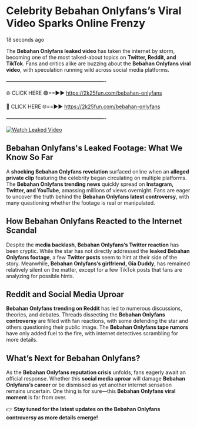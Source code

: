 # Celebrity Bebahan Onlyfans’s Viral Video Sparks Online Frenzy

18 seconds ago

The **Bebahan Onlyfans leaked video** has taken the internet by storm, becoming one of the most talked-about topics on **Twitter, Reddit, and TikTok**. Fans and critics alike are buzzing about the **Bebahan Onlyfans viral video**, with speculation running wild across social media platforms.

———————————————————-

🌐 CLICK HERE 🟢==►► https://2k25fun.com/bebahan-onlyfans

🔴 CLICK HERE 🌐==►► https://2k25fun.com/bebahan-onlyfans

———————————————————-

[![Watch Leaked Video](https://miro.medium.com/v2/resize:fit:828/format:webp/1*cilzJN44JGOrTw9NJCrNHA.gif "Watch Leaked Video")](https://2k25fun.com/bebahan-onlyfans)

## **Bebahan Onlyfans's Leaked Footage: What We Know So Far**  
A **shocking Bebahan Onlyfans revelation** surfaced online when an **alleged private clip** featuring the celebrity began circulating on multiple platforms. The **Bebahan Onlyfans trending news** quickly spread on **Instagram, Twitter, and YouTube**, amassing millions of views overnight. Fans are eager to uncover the truth behind the **Bebahan Onlyfans latest controversy**, with many questioning whether the footage is real or manipulated.  

## **How Bebahan Onlyfans Reacted to the Internet Scandal**  
Despite the **media backlash**, **Bebahan Onlyfans’s Twitter reaction** has been cryptic. While the star has not directly addressed the **leaked Bebahan Onlyfans footage**, a few **Twitter posts** seem to hint at their side of the story. Meanwhile, **Bebahan Onlyfans’s girlfriend, Gia Duddy**, has remained relatively silent on the matter, except for a few TikTok posts that fans are analyzing for possible hints.  

## **Reddit and Social Media Uproar**  
**Bebahan Onlyfans trending on Reddit** has led to numerous discussions, theories, and debates. Threads dissecting the **Bebahan Onlyfans controversy** are filled with fan reactions, with some defending the star and others questioning their public image. The **Bebahan Onlyfans tape rumors** have only added fuel to the fire, with internet detectives scrambling for more details.  

## **What’s Next for Bebahan Onlyfans?**  
As the **Bebahan Onlyfans reputation crisis** unfolds, fans eagerly await an official response. Whether this **social media uproar** will damage **Bebahan Onlyfans’s career** or be dismissed as yet another internet sensation remains uncertain. One thing is for sure—this **Bebahan Onlyfans viral moment** is far from over.  

👉 **Stay tuned for the latest updates on the Bebahan Onlyfans controversy as more details emerge!**  